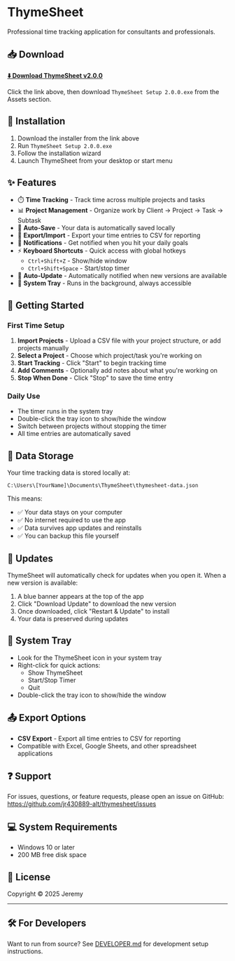 # ThymeSheet

Professional time tracking application for consultants and professionals.

## 📥 Download

**[⬇️ Download ThymeSheet v2.0.0](https://github.com/jr430889-alt/thymesheet/releases/latest)**

Click the link above, then download `ThymeSheet Setup 2.0.0.exe` from the Assets section.

## 🚀 Installation

1. Download the installer from the link above
2. Run `ThymeSheet Setup 2.0.0.exe`
3. Follow the installation wizard
4. Launch ThymeSheet from your desktop or start menu

## ✨ Features

- ⏱️ **Time Tracking** - Track time across multiple projects and tasks
- 📊 **Project Management** - Organize work by Client → Project → Task → Subtask
- 💾 **Auto-Save** - Your data is automatically saved locally
- 📁 **Export/Import** - Export your time entries to CSV for reporting
- 🔔 **Notifications** - Get notified when you hit your daily goals
- ⚡ **Keyboard Shortcuts** - Quick access with global hotkeys
  - `Ctrl+Shift+Z` - Show/hide window
  - `Ctrl+Shift+Space` - Start/stop timer
- 🔄 **Auto-Update** - Automatically notified when new versions are available
- 🎯 **System Tray** - Runs in the background, always accessible

## 📖 Getting Started

### First Time Setup

1. **Import Projects** - Upload a CSV file with your project structure, or add projects manually
2. **Select a Project** - Choose which project/task you're working on
3. **Start Tracking** - Click "Start" to begin tracking time
4. **Add Comments** - Optionally add notes about what you're working on
5. **Stop When Done** - Click "Stop" to save the time entry

### Daily Use

- The timer runs in the system tray
- Double-click the tray icon to show/hide the window
- Switch between projects without stopping the timer
- All time entries are automatically saved

## 💾 Data Storage

Your time tracking data is stored locally at:
```
C:\Users\[YourName]\Documents\ThymeSheet\thymesheet-data.json
```

This means:
- ✅ Your data stays on your computer
- ✅ No internet required to use the app
- ✅ Data survives app updates and reinstalls
- ✅ You can backup this file yourself

## 🔄 Updates

ThymeSheet will automatically check for updates when you open it. When a new version is available:

1. A blue banner appears at the top of the app
2. Click "Download Update" to download the new version
3. Once downloaded, click "Restart & Update" to install
4. Your data is preserved during updates

## 🎯 System Tray

- Look for the ThymeSheet icon in your system tray
- Right-click for quick actions:
  - Show ThymeSheet
  - Start/Stop Timer
  - Quit
- Double-click the tray icon to show/hide the window

## 📤 Export Options

- **CSV Export** - Export all time entries to CSV for reporting
- Compatible with Excel, Google Sheets, and other spreadsheet applications

## ❓ Support

For issues, questions, or feature requests, please open an issue on GitHub:
https://github.com/jr430889-alt/thymesheet/issues

## 💻 System Requirements

- Windows 10 or later
- 200 MB free disk space

## 📄 License

Copyright © 2025 Jeremy

---

## 🛠️ For Developers

Want to run from source? See [DEVELOPER.md](DEVELOPER.md) for development setup instructions.
